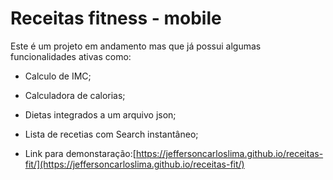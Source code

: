 # Receitas fitness - mobile
Este é um projeto em andamento mas que já possui algumas funcionalidades ativas como:
- Calculo de IMC;
- Calculadora de calorias;
- Dietas integrados a um arquivo json;
- Lista de recetias com Search instantâneo;

- Link para demonstaração:[https://jeffersoncarloslima.github.io/receitas-fit/](https://jeffersoncarloslima.github.io/receitas-fit/)

